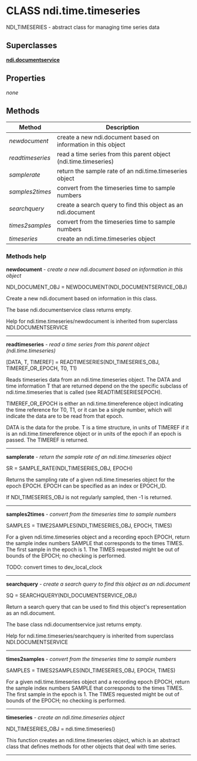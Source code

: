 # CLASS ndi.time.timeseries

  NDI_TIMESERIES - abstract class for managing time series data

## Superclasses
**[ndi.documentservice](../documentservice.m.md)**

## Properties

*none*


## Methods 

| Method | Description |
| --- | --- |
| *newdocument* | create a new ndi.document based on information in this object |
| *readtimeseries* | read a time series from this parent object (ndi.time.timeseries) |
| *samplerate* | return the sample rate of an ndi.time.timeseries object |
| *samples2times* | convert from the timeseries time to sample numbers |
| *searchquery* | create a search query to find this object as an ndi.document |
| *times2samples* | convert from the timeseries time to sample numbers |
| *timeseries* | create an ndi.time.timeseries object |


### Methods help 

**newdocument** - *create a new ndi.document based on information in this object*

NDI_DOCUMENT_OBJ = NEWDOCUMENT(NDI_DOCUMENTSERVICE_OBJ)
 
  Create a new ndi.document based on information in this class.
 
  The base ndi.documentservice class returns empty.

Help for ndi.time.timeseries/newdocument is inherited from superclass NDI.DOCUMENTSERVICE


---

**readtimeseries** - *read a time series from this parent object (ndi.time.timeseries)*

[DATA, T, TIMEREF] = READTIMESERIES(NDI_TIMESERIES_OBJ, TIMEREF_OR_EPOCH, T0, T1)
 
   Reads timeseries data from an ndi.time.timeseries object. The DATA and time information T that are
   returned depend on the the specific subclass of ndi.time.timeseries that is called (see READTIMESERIESEPOCH).
 
   TIMEREF_OR_EPOCH is either an ndi.time.timereference object indicating the time reference for
   T0, T1, or it can be a single number, which will indicate the data are to be read from that
   epoch.
 
   DATA is the data for the probe.  T is a time structure, in units of TIMEREF if it is an
   ndi.time.timereference object or in units of the epoch if an epoch is passed.  The TIMEREF is returned.


---

**samplerate** - *return the sample rate of an ndi.time.timeseries object*

SR = SAMPLE_RATE(NDI_TIMESERIES_OBJ, EPOCH)
 
  Returns the sampling rate of a given ndi.time.timeseries object for the epoch
  EPOCH. EPOCH can be specified as an index or EPOCH_ID.
 
  If NDI_TIMESERIES_OBJ is not regularly sampled, then -1 is returned.


---

**samples2times** - *convert from the timeseries time to sample numbers*

SAMPLES = TIME2SAMPLES(NDI_TIMESERIES_OBJ, EPOCH, TIMES)
 
  For a given ndi.time.timeseries object and a recording epoch EPOCH,
  return the sample index numbers SAMPLE that corresponds to the times TIMES.
  The first sample in the epoch is 1.
  The TIMES requested might be out of bounds of the EPOCH; no checking is performed.
  
  TODO: convert times to dev_local_clock


---

**searchquery** - *create a search query to find this object as an ndi.document*

SQ = SEARCHQUERY(NDI_DOCUMENTSERVICE_OBJ)
 
  Return a search query that can be used to find this object's representation as an
  ndi.document.
 
  The base class ndi.documentservice just returns empty.

Help for ndi.time.timeseries/searchquery is inherited from superclass NDI.DOCUMENTSERVICE


---

**times2samples** - *convert from the timeseries time to sample numbers*

SAMPLES = TIMES2SAMPLES(NDI_TIMESERIES_OBJ, EPOCH, TIMES)
 
  For a given ndi.time.timeseries object and a recording epoch EPOCH,
  return the sample index numbers SAMPLE that corresponds to the times TIMES.
  The first sample in the epoch is 1.
  The TIMES requested might be out of bounds of the EPOCH; no checking is performed.


---

**timeseries** - *create an ndi.time.timeseries object*

NDI_TIMESERIES_OBJ = ndi.time.timeseries()
 
  This function creates an ndi.time.timeseries object, which is an
  abstract class that defines methods for other objects that deal with
  time series.


---

